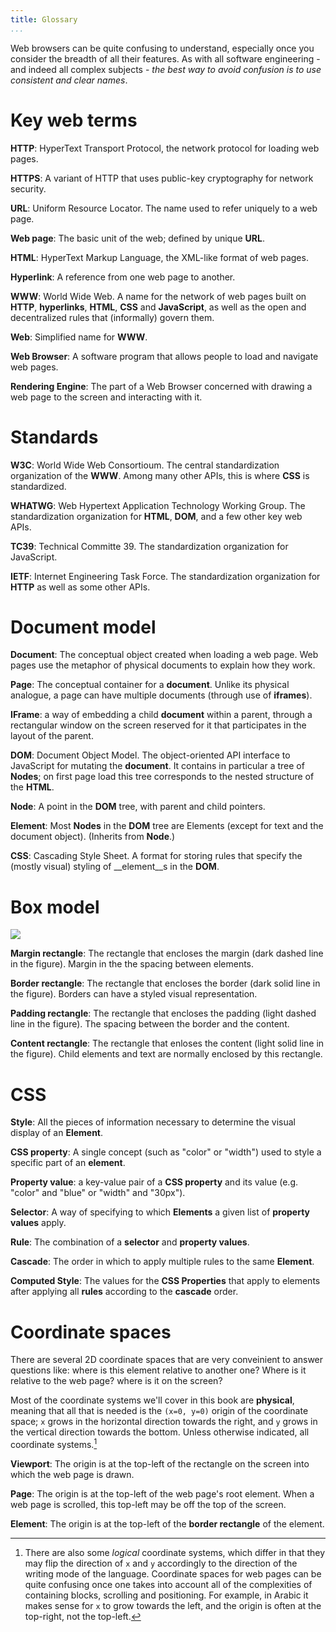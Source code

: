 ```yaml
---
title: Glossary 
...
```


Web browsers can be quite confusing to understand, especially once you consider
the breadth of all their features. As with all software engineering - and indeed
all complex subjects - *the best way to avoid confusion is to use consistent and
clear names*.

Key web terms
=============

__HTTP__: HyperText Transport Protocol, the network protocol for loading web
pages.

__HTTPS__: A variant of HTTP that uses public-key cryptography for
network security.

__URL__: Uniform Resource Locator. The name used to refer uniquely to a web
page.

__Web page__: The basic unit of the web; defined by unique __URL__.

__HTML__: HyperText Markup Language, the XML-like format of web pages.

__Hyperlink__: A reference from one web page to another.

__WWW__: World Wide Web. A name for the network of web pages built
on __HTTP__, __hyperlinks__, __HTML__, __CSS__ and __JavaScript__, as
well as the open and decentralized rules that (informally) govern them.

__Web__: Simplified name for __WWW__.

__Web Browser__: A software program that allows people to load and navigate
web pages.

__Rendering Engine__: The part of a Web Browser concerned with drawing a web
page to the screen and interacting with it.

Standards
=========

__W3C__: World Wide Web Consortioum. The central standardization organization of
the __WWW__. Among many other APIs, this is where __CSS__ is standardized.

__WHATWG__: Web Hypertext Application Technology Working Group. The
standardization organization for __HTML__, __DOM__, and a few other key web
APIs.

__TC39__: Technical Committe 39. The standardization organization for
JavaScript.

__IETF__: Internet Engineering Task Force. The standardization organization
for __HTTP__ as well as some other APIs.


Document model
==================

__Document__: The conceptual object created when loading a web page. Web pages
use the metaphor of physical documents to explain how they work.

__Page__: The conceptual container for a __document__. Unlike its physical
analogue, a page can have multiple documents (through use of __iframes__).

__IFrame__: a way of embedding a child __document__ within a parent, through
a rectangular window on the screen reserved for it that participates in the
layout of the parent.


__DOM__: Document Object Model. The object-oriented API interface to JavaScript
for mutating the __document__. It contains in particular a tree of __Nodes__;
on first page load this tree corresponds to the nested structure of the
__HTML__.

__Node__: A point in the __DOM__ tree, with parent and child pointers.

__Element__: Most __Nodes__ in the __DOM__ tree are Elements (except for
text and the document object). (Inherits from __Node__.)

__CSS__: Cascading Style Sheet. A format for storing rules that specify the
(mostly visual) styling of __element__s in the __DOM__.

Box model
=========

![](https://www.w3.org/TR/CSS2/images/boxdim.png)

__Margin rectangle__: The rectangle that encloses the margin (dark dashed line
in the figure). Margin in the the spacing between elements.

__Border rectangle__: The rectangle that encloses the border (dark solid line
in the figure). Borders can have a styled visual representation.

__Padding rectangle__: The rectangle that encloses the padding (light dashed
line in the figure). The spacing between the border and the content.

__Content rectangle__: The rectangle that enloses the content (light solid line
in the figure). Child elements and text are normally enclosed by this
rectangle.

CSS
===
__Style__: All the pieces of information necessary to determine the visual
display of an __Element__.

__CSS property__: A single concept (such as "color" or "width") used to style
a specific part of an __element__.

__Property value__: a key-value pair of a __CSS property__ and its value
(e.g. "color" and "blue" or "width" and "30px").

__Selector__: A way of specifying to which __Elements__ a given list of
__property values__ apply.

__Rule__: The combination of a __selector__ and __property values__.

__Cascade__: The order in which to apply multiple rules to the same
__Element__.

__Computed Style__: The values for the __CSS Properties__ that apply to
elements after applying all __rules__ according to the __cascade__ order.

Coordinate spaces
=================

There are several 2D coordinate spaces that are very conveinient to answer
questions like: where is this element relative to another one? Where is it
relative to the web page? where is it on the screen?

Most of the coordinate systems we'll cover in this book are __physical__, meaning
that all that is needed is the `(x=0, y=0)` origin of the coordinate space; `x`
grows in the horizontal direction towards the right, and `y` grows in the
vertical direction towards the bottom. Unless otherwise indicated, all
coordinate systems.[^logical-coordinates]

[^logical-coordinates]: There are also some *logical* coordinate systems, which
differ in that they may flip the direction of `x` and `y` accordingly to the
direction of the writing mode of the language. Coordinate spaces for web pages
can be quite confusing once one takes into account all of the complexities of
containing blocks, scrolling and positioning. For example, in Arabic it makes
sense for `x` to grow towards the left, and the origin is often at the
top-right, not the top-left.

__Viewport__: The origin is at the top-left of the rectangle on the screen into
which the web page is drawn.

__Page__: The origin is at the top-left of the web page's root element. When
a web page is scrolled, this top-left may be off the top of the screen.

__Element__: The origin is at the top-left of the __border rectangle__ of the
element.